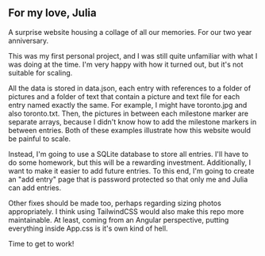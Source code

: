 ## For my love, Julia

A surprise website housing a collage of all our memories. For our two year anniversary.

This was my first personal project, and I was still quite unfamiliar with what I was doing at the time. I'm very happy with how it turned out, but it's not suitable for scaling.

All the data is stored in data.json, each entry with references to a folder of pictures and a folder of text that contain a picture and text file for each entry named exactly the same.
For example, I might have toronto.jpg and also toronto.txt. Then, the pictures in between each milestone marker are separate arrays, because I didn't know how to add the milestone markers
in between entries. Both of these examples illustrate how this website would be painful to scale.

Instead, I'm going to use a SQLite database to store all entries. I'll have to do some homework, but this will be a rewarding investment. Additionally, I want to make it easier to add future entries. To this end, I'm going to create an "add entry" page that is password protected so that only me and Julia can add entries.

Other fixes should be made too, perhaps regarding sizing photos appropriately. I think using TailwindCSS would also make this repo more maintainable. At least, coming from an Angular perspective, putting everything inside App.css is it's own kind of hell.

Time to get to work!

